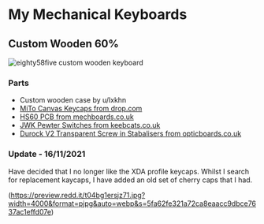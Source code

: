 # My Mechanical Keyboards

## Custom Wooden 60%

![eighty58five custom wooden keyboard](https://i.imgur.com/Ylmt6I5.jpg)

### Parts

- Custom wooden case by u/lxkhn
- [MiTo Canvas Keycaps from drop.com](https://drop.com/buy/drop-mito-xda-canvas-keycap-set)
- [HS60 PCB from mechboards.co.uk](https://mechboards.co.uk/shop/parts/hs60-hotswap-pcb/)
- [JWK Pewter Switches from keebcats.co.uk](https://keebcats.co.uk/)
- [Durock V2 Transparent Screw in Stabalisers from opticboards.co.uk](https://keebcats.co.uk/)

### Update - 16/11/2021

Have decided that I no longer like the XDA profile keycaps. Whilst I search for replacement kaycaps, I have added an old set of cherry caps that I had.

(https://preview.redd.it/t04bg1ersjz71.jpg?width=4000&format=pjpg&auto=webp&s=5fa62fe321a72ca8eaacc9dbce7637ac1effd07e)

